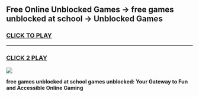 
## Free Online Unblocked Games → free games unblocked at school → Unblocked Games
<h3>
<a href="https://premium.freeplayer.one?title=free_games_unblocked_at_school&ref=21F">CLICK TO PLAY</a></h3>
<hr>

<h3>
<a href="https://premium.freeplayer.one?title=free_games_unblocked_at_school&ref=21F">CLICK 2 PLAY</a>
  
</h3>

<a href="https://premium.freeplayer.one?title=free_games_unblocked_at_school&ref=21F/"><img src="https://clearcache.store/games.png"></a>


**free games unblocked at school games unblocked: Your Gateway to Fun and Accessible Online Gaming**

